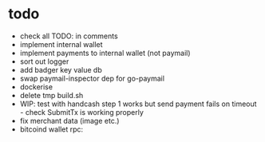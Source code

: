 # todo

- check all TODO: in comments
- implement internal wallet
- implement payments to internal wallet (not paymail)
- sort out logger
- add badger key value db
- swap paymail-inspector dep for go-paymail
- dockerise
- delete tmp build.sh
- WIP: test with handcash step 1 works but send payment fails on timeout - check SubmitTx is working properly
- fix merchant data (image etc.)
- bitcoind wallet rpc:
